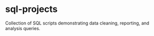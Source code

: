 # sql-projects
Collection of SQL scripts demonstrating data cleaning, reporting, and analysis queries.
